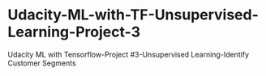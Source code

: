 # Udacity-ML-with-TF-Unsupervised-Learning-Project-3
Udacity ML with Tensorflow-Project #3-Unsupervised Learning-Identify Customer Segments
